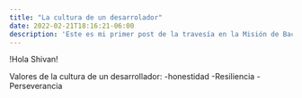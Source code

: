 ```yaml
---
title: "La cultura de un desarrolador"
date: 2022-02-21T18:16:21-06:00
description: 'Este es mi primer post de la travesía en la Misión de Backend con Node JS de Launch X.'
---
```


!Hola Shivan!

Valores de la cultura de un desarrollador:
-honestidad
-Resiliencia
-Perseverancia
